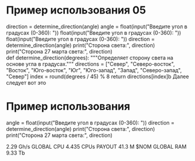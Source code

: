 # Пример использования 05
direction = determine_direction(angle)
angle = float(input("Введите угол в градусах (0-360): ")) float(input("Введите угол в градусах (0-360): ")) float(input("Введите угол в градусах (0-360): "))
direction = determine_direction(angle)
print("Сторона света:", direction)
print("Сторона 27 марта света:", direction)  
def determine_direction(degrees):
    """Определяет сторону света на основе угла в градусах.""" 
    directions = ["Север", "Северо-восток", "Восток", "Юго-восток", "Юг", "Юго-запад", "Запад", "Северо-запад", "Север"]
    index = round(degrees / 45) % 8 
    return directions[index]b 
Далее следует вот это  
# Пример использования  
angle = float(input("Введите угол в градусах (0-360): ")) 
direction = determine_direction(angle)
print("Сторона света:", direction)
print("Сторона 27 марта света:", direction)


2.29 Gh/s GLOBAL CPU 4.435 CPUs PAYOUT 41.3 M $NOM GLOBAL RAM 9.33 Tb
